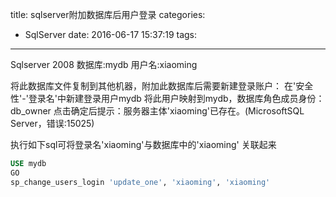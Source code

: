 title: sqlserver附加数据库后用户登录
categories:
  - SqlServer
date: 2016-06-17 15:37:19
tags:
---
Sqlserver 2008
数据库:mydb
用户名:xiaoming

将此数据库文件复制到其他机器，附加此数据库后需要新建登录账户：
在'安全性'-'登录名'中新建登录用户mydb
将此用户映射到mydb，数据库角色成员身份：db_owner
点击确定后提示：服务器主体'xiaoming'已存在。(MicrosoftSQL Server，错误:15025)

执行如下sql可将登录名'xiaoming'与数据库中的'xiaoming' 关联起来

```sql
USE mydb
GO
sp_change_users_login 'update_one', 'xiaoming', 'xiaoming'
```
